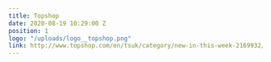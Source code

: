 ```yaml
---
title: Topshop
date: 2020-08-19 10:29:00 Z
position: 1
logo: "/uploads/logo__topshop.png"
link: http://www.topshop.com/en/tsuk/category/new-in-this-week-2169932/my-topshop-wardrobe-4674321/home
---
```


